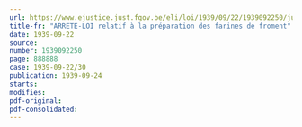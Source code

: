 ```yaml
---
url: https://www.ejustice.just.fgov.be/eli/loi/1939/09/22/1939092250/justel
title-fr: "ARRETE-LOI relatif à la préparation des farines de froment"
date: 1939-09-22
source:
number: 1939092250
page: 888888
case: 1939-09-22/30
publication: 1939-09-24
starts:
modifies:
pdf-original:
pdf-consolidated:
---
```


